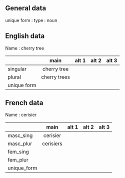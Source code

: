 ## General data

unique form :
type : noun

## English data

Name : cherry tree

|             |     main     | alt 1 | alt 2 | alt 3 |
| :---------- | :----------: | :---: | :---: | ----- |
| singular    | cherry tree  |       |       |       |
| plural      | cherry trees |       |       |       |
| unique form |              |       |       |       |

## French data

Name : cerisier

|             |   main    | alt 1 | alt 2 | alt 3 |
| :---------- | :-------: | :---: | :---: | :---: |
| masc_sing   | cerisier  |       |       |       |
| masc_plur   | cerisiers |       |       |       |
| fem_sing    |           |       |       |       |
| fem_plur    |           |       |       |       |
| unique_form |           |       |       |       |


